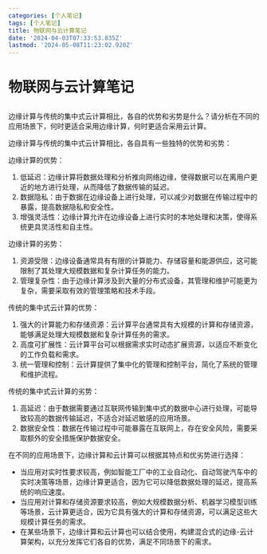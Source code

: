 ```yaml
---
categories: [个人笔记]
tags: [个人笔记]
title: 物联网与云计算笔记
date: '2024-04-03T07:33:53.835Z'
lastmod: '2024-05-08T11:23:02.920Z'
---
```


# 物联网与云计算笔记

## 

### 

边缘计算与传统的集中式云计算相比，各自的优势和劣势是什么？请分析在不同的应用场景下，何时更适合采用边缘计算，何时更适合采用云计算。

边缘计算与传统的集中式云计算相比，各自具有一些独特的优势和劣势：

边缘计算的优势：
1. 低延迟：边缘计算将数据处理和分析推向网络边缘，使得数据可以在离用户更近的地方进行处理，从而降低了数据传输的延迟。
2. 数据隐私：由于数据在边缘设备上进行处理，可以减少对数据在传输过程中的暴露，提高数据隐私和安全性。
3. 增强灵活性：边缘计算允许在边缘设备上进行实时的本地处理和决策，使得系统更具灵活性和自主性。

边缘计算的劣势：
1. 资源受限：边缘设备通常具有有限的计算能力、存储容量和能源供应，这可能限制了其处理大规模数据和复杂计算任务的能力。
2. 管理复杂性：由于边缘计算涉及到大量的分布式设备，其管理和维护可能更为复杂，需要采取有效的管理策略和技术手段。

传统的集中式云计算的优势：
1. 强大的计算能力和存储资源：云计算平台通常具有大规模的计算和存储资源，能够满足处理大规模数据和复杂计算任务的需求。
2. 高度可扩展性：云计算平台可以根据需求实时动态扩展资源，以适应不断变化的工作负载和需求。
3. 统一管理和控制：云计算提供了集中化的管理和控制平台，简化了系统的管理和维护流程。

传统的集中式云计算的劣势：
1. 高延迟：由于数据需要通过互联网传输到集中式的数据中心进行处理，可能导致较高的数据传输延迟，不适合对延迟敏感的应用场景。
2. 数据安全性：数据在传输过程中可能暴露在互联网上，存在安全风险，需要采取额外的安全措施保护数据安全。

在不同的应用场景下，边缘计算和云计算可以根据其特点和优劣势进行选择：
- 当应用对实时性要求较高，例如智能工厂中的工业自动化、自动驾驶汽车中的实时决策等场景，边缘计算更适合，因为它可以降低数据处理的延迟，提高系统的响应速度。
- 当应用对计算和存储资源要求较高，例如大规模数据分析、机器学习模型训练等场景，云计算更适合，因为它具有强大的计算和存储资源，可以满足这些大规模计算任务的需求。
- 在某些场景下，边缘计算和云计算也可以结合使用，构建混合式的边缘-云计算架构，以充分发挥它们各自的优势，满足不同场景下的需求。
